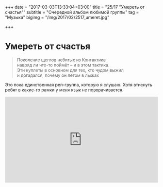 +++
date = "2017-03-03T13:33:04+03:00"
title = "25/17 \"Умереть от счастья\""
subtitle = "Очередной альбом любимой группы"
tag = "Музыка"
bigimg = "/img/2017/02/2517_umeret.jpg"

+++

# Умереть от счастья

> Поколение щеглов небитых из Контактика  
> навряд ли что-то поймёт – и в этом тактика.  
> Эти куплеты в основном для тех, кто чудом выжил  
> и догадался, почему он летом в лыжах  

Это пока единственная реп-группа, которую я слушаю. Хотя втиснуть ребят в какие-то рамки у меня язык не поворачивается. 





<div style="position:relative;height:0;padding-bottom:56.21%"><iframe src="https://www.youtube.com/embed/Eviwa4YDAaI?ecver=2" style="position:absolute;width:100%;height:100%;left:0" width="641" height="360" frameborder="0" allowfullscreen></iframe></div>
